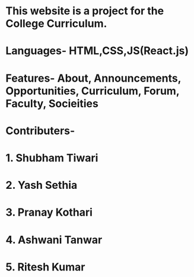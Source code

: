 # This website is a project for the College Curriculum.

# Languages- HTML,CSS,JS(React.js)

# Features- About, Announcements, Opportunities, Curriculum, Forum, Faculty, Socieities

# Contributers-

# 1. Shubham Tiwari

# 2. Yash Sethia

# 3. Pranay Kothari

# 4. Ashwani Tanwar

# 5. Ritesh Kumar
